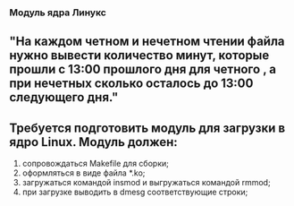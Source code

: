 ### Модуль ядра Линукс

## "На каждом четном и нечетном чтении файла нужно вывести количество минут, которые прошли с 13:00 прошлого дня для четного , а при нечетных сколько осталось до 13:00 следующего дня."

## Требуется подготовить модуль для загрузки в ядро Linux. Модуль должен:

1. сопровождаться Makefile для сборки;
2. оформляться в виде файла *.ko;
3. загружаться командой insmod и выгружаться командой rmmod;
4. при загрузке выводить в dmesg соответствующие строки;
